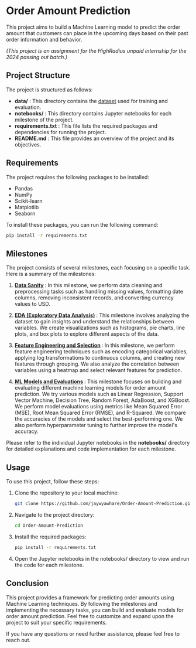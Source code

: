 # Order Amount Prediction

This project aims to build a Machine Learning model to predict the order amount that customers can place in the upcoming days based on their past order information and behavior.

<i>(This project is an assignment for the HighRadius unpaid internship for the 2024 passing out batch.) </i>

## Project Structure
The project is structured as follows:

- <b>data/</b> : This directory contains the [dataset](https://drive.google.com/uc?id=1n8uvqL9lkwVUgzvXWrTXzp2WKtVxAQWr&export=download) used for training and evaluation.
- <b>notebooks/</b> : This directory contains Jupyter notebooks for each milestone of the project.
- <b>requirements.txt</b> : This file lists the required packages and dependencies for running the project.
- <b>README.md</b> : This file provides an overview of the project and its objectives.

## Requirements
The project requires the following packages to be installed:

- Pandas
- NumPy
- Scikit-learn
- Matplotlib
- Seaborn

To install these packages, you can run the following command:

```bash
pip install -r requirements.txt
```

## Milestones
The project consists of several milestones, each focusing on a specific task. Here is a summary of the milestones:

1. <b>[Data Sanity](./notebook/Milestone%201%20-%20Data%20Sanity.ipynb) </b>: In this milestone, we perform data cleaning and preprocessing tasks such as handling missing values, formatting date columns, removing inconsistent records, and converting currency values to USD.

1. <b>[EDA (Exploratory Data Analysis)](./notebook/Milestone%202%20-%20EDA.ipynb) </b>: This milestone involves analyzing the dataset to gain insights and understand the relationships between variables. We create visualizations such as histograms, pie charts, line plots, and box plots to explore different aspects of the data.

1. <b>[Feature Engineering and Selection](./notebook/Milestone%203%20-%20Feature%20Engineering%20and%20Selection.ipynb) </b>: In this milestone, we perform feature engineering techniques such as encoding categorical variables, applying log transformations to continuous columns, and creating new features through grouping. We also analyze the correlation between variables using a heatmap and select relevant features for prediction.

1. <b>[ML Models and Evaluations](./notebook/Milestone%204%20-%20ML%20Models%20and%20Evaluations.ipynb) </b>: This milestone focuses on building and evaluating different machine learning models for order amount prediction. We try various models such as Linear Regression, Support Vector Machine, Decision Tree, Random Forest, AdaBoost, and XGBoost. We perform model evaluations using metrics like Mean Squared Error (MSE), Root Mean Squared Error (RMSE), and R-Squared. We compare the accuracies of the models and select the best-performing one. We also perform hyperparameter tuning to further improve the model's accuracy.

Please refer to the individual Jupyter notebooks in the <b>notebooks/</b> directory for detailed explanations and code implementation for each milestone.

## Usage
To use this project, follow these steps:

1. Clone the repository to your local machine:

    ```bash
    git clone https://github.com/jaywyawhare/Order-Amount-Prediction.git
    ```

1. Navigate to the project directory:

    ```bash
    cd Order-Amount-Prediction
    ```

1. Install the required packages:

    ```bash
    pip install -r requirements.txt
    ```

1. Open the Jupyter notebooks in the notebooks/ directory to view and run the code for each milestone.

## Conclusion
This project provides a framework for predicting order amounts using Machine Learning techniques. By following the milestones and implementing the necessary tasks, you can build and evaluate models for order amount prediction. Feel free to customize and expand upon the project to suit your specific requirements.

If you have any questions or need further assistance, please feel free to reach out.
